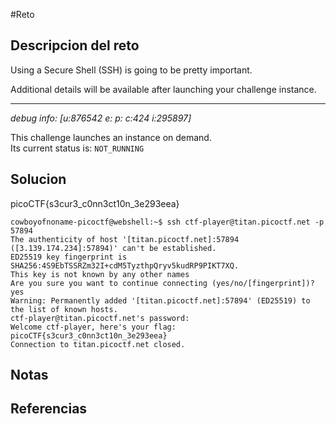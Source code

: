 #Reto 
## Descripcion del reto
Using a Secure Shell (SSH) is going to be pretty important.

Additional details will be available after launching your challenge instance.

---

_debug info: [u:876542 e: p: c:424 i:295897]_

This challenge launches an instance on demand.  
Its current status is: `NOT_RUNNING`
## Solucion
picoCTF{s3cur3_c0nn3ct10n_3e293eea}

````
cowboyofnoname-picoctf@webshell:~$ ssh ctf-player@titan.picoctf.net -p 57894
The authenticity of host '[titan.picoctf.net]:57894 ([3.139.174.234]:57894)' can't be established.
ED25519 key fingerprint is SHA256:4S9EbTSSRZm32I+cdM5TyzthpQryv5kudRP9PIKT7XQ.
This key is not known by any other names
Are you sure you want to continue connecting (yes/no/[fingerprint])? yes
Warning: Permanently added '[titan.picoctf.net]:57894' (ED25519) to the list of known hosts.
ctf-player@titan.picoctf.net's password: 
Welcome ctf-player, here's your flag: picoCTF{s3cur3_c0nn3ct10n_3e293eea}
Connection to titan.picoctf.net closed.
`````
## Notas

## Referencias